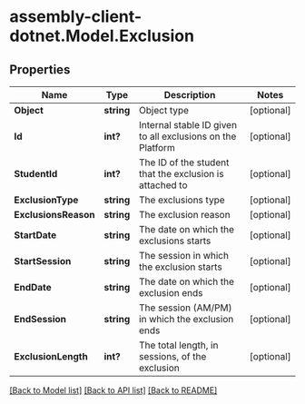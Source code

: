 # assembly-client-dotnet.Model.Exclusion
## Properties

Name | Type | Description | Notes
------------ | ------------- | ------------- | -------------
**Object** | **string** | Object type | [optional] 
**Id** | **int?** | Internal stable ID given to all exclusions on the Platform | [optional] 
**StudentId** | **int?** | The ID of the student that the exclusion is attached to | [optional] 
**ExclusionType** | **string** | The exclusions type | [optional] 
**ExclusionsReason** | **string** | The exclusion reason | [optional] 
**StartDate** | **string** | The date on which the exclusions starts | [optional] 
**StartSession** | **string** | The session in which the exclusion starts | [optional] 
**EndDate** | **string** | The date on which the exclusion ends | [optional] 
**EndSession** | **string** | The session (AM/PM) in which the exclusion ends | [optional] 
**ExclusionLength** | **int?** | The total length, in sessions, of the exclusion | [optional] 

[[Back to Model list]](../README.md#documentation-for-models) [[Back to API list]](../README.md#documentation-for-api-endpoints) [[Back to README]](../README.md)

